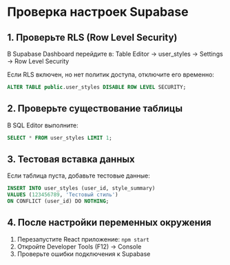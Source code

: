 # Проверка настроек Supabase

## 1. Проверьте RLS (Row Level Security)
В Supabase Dashboard перейдите в:
Table Editor → user_styles → Settings → Row Level Security

Если RLS включен, но нет политик доступа, отключите его временно:
```sql
ALTER TABLE public.user_styles DISABLE ROW LEVEL SECURITY;
```

## 2. Проверьте существование таблицы
В SQL Editor выполните:
```sql
SELECT * FROM user_styles LIMIT 1;
```

## 3. Тестовая вставка данных  
Если таблица пуста, добавьте тестовые данные:
```sql
INSERT INTO user_styles (user_id, style_summary) 
VALUES (123456789, 'Тестовый стиль') 
ON CONFLICT (user_id) DO NOTHING;
```

## 4. После настройки переменных окружения
1. Перезапустите React приложение: `npm start`
2. Откройте Developer Tools (F12) → Console
3. Проверьте ошибки подключения к Supabase
